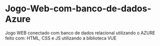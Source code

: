 # Jogo-Web-com-banco-de-dados-Azure
Jogo WEB conectado com banco de dados relacional utilizando o AZURE feito com: HTML, CSS e JS utilizando a biblioteca VUE 
